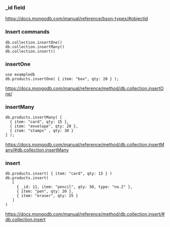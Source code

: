 
### _id field
https://docs.mongodb.com/manual/reference/bson-types/#objectid
### Insert commands
```
db.collection.insertOne()
db.collection.insertMany()
db.collection.insert()
```
### insertOne
```
use exampledb
db.products.insertOne( { item: "box", qty: 20 } );
```
https://docs.mongodb.com/manual/reference/method/db.collection.insertOne/
### insertMany
```
db.products.insertMany( [
  { item: "card", qty: 15 },
  { item: "envelope", qty: 20 },
  { item: "stamps" , qty: 30 }
] );
```
https://docs.mongodb.com/manual/reference/method/db.collection.insertMany/#db.collection.insertMany
### insert
```
db.products.insert( { item: "card", qty: 15 } )
db.products.insert(
   [
     { _id: 11, item: "pencil", qty: 50, type: "no.2" },
     { item: "pen", qty: 20 },
     { item: "eraser", qty: 25 }
   ]
)
```
https://docs.mongodb.com/manual/reference/method/db.collection.insert/#db.collection.insert
